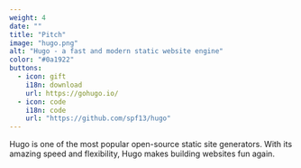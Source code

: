 ```yaml
---
weight: 4
date: ""
title: "Pitch"
image: "hugo.png"
alt: "Hugo - a fast and modern static website engine"
color: "#0a1922"
buttons:
  - icon: gift 
    i18n: download 
    url: https://gohugo.io/
  - icon: code
    i18n: code
    url: "https://github.com/spf13/hugo"
---
```


Hugo is one of the most popular open-source static site generators. 
With its amazing speed and flexibility, Hugo makes building websites fun again.